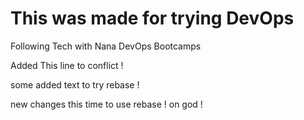 # This was made for trying DevOps
Following Tech with Nana DevOps Bootcamps

Added This line to conflict !

some added text to try rebase !

new changes this time to use rebase ! on god !
